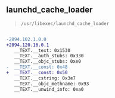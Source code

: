 ## launchd_cache_loader

> `/usr/libexec/launchd_cache_loader`

```diff

-2894.102.1.0.0
+2894.120.16.0.1
   __TEXT.__text: 0x1530
   __TEXT.__auth_stubs: 0x330
   __TEXT.__objc_stubs: 0xe0
-  __TEXT.__const: 0x48
+  __TEXT.__const: 0x50
   __TEXT.__cstring: 0x3e7
   __TEXT.__objc_methname: 0x93
   __TEXT.__unwind_info: 0xa0

```
